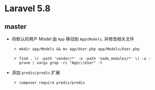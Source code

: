# Laravel 5.8

## master

- 将默认的用户 Model 由 `App` 移动到 `App\Models`, 并修改相关文件

	* `mkdir app/Models && mv app/User.php app/Models/User.php` 

	* `find . \( -path 'vendor/*' -o -path 'node_modules/*' \) -a -prune | xargs grep -ri "App\\\User" -l`

- 添加 `predis/predis` 扩展

	* `composer require predis/predis`
